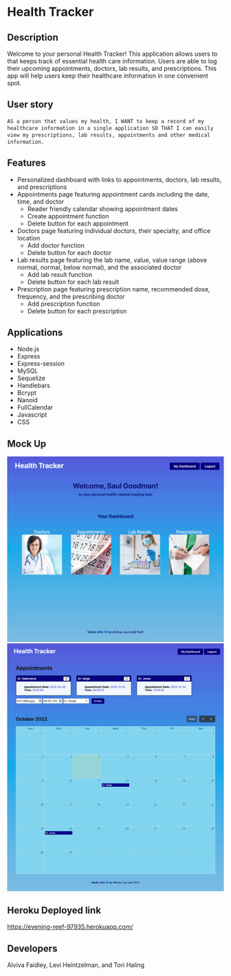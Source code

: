 # Health Tracker

## Description
Welcome to your personal Health Tracker! This application allows users to that keeps track of essential health care information. Users are able to log their upcoming appointments, doctors, lab results, and prescriptions. This app will help users keep their healthcare information in one convenient spot. 

## User story
```
AS a person that values my health, I WANT to keep a record of my healthcare information in a single application SO THAT I can easily view my prescriptions, lab results, appointments and other medical information. 
```

## Features

- Personalized dashboard with links to appointments, doctors, lab results, and prescriptions
- Appointments page featuring appointment cards including the date, time, and doctor
    - Reader friendly calendar showing appointment dates
    - Create appointment function 
    - Delete button for each appointment
- Doctors page featuring individual doctors, their specialty, and office location
    - Add doctor function 
    - Delete button for each doctor
- Lab results page featuring the lab name, value, value range (above normal, normal, below normal), and the associated doctor
    - Add lab result function
    - Delete button for each lab result
- Prescription page featuring prescription name, recommended dose, frequency, and the prescribing doctor
    - Add prescription function 
    - Delete button for each prescription


## Applications
* Node.js
* Express
* Express-session
* MySQL
* Sequelize
* Handlebars
* Bcrypt
* Nanoid
* FullCalendar
* Javascript
* CSS


## Mock Up

 ![Mock-up main page](./Assets/images/screenshot-main.jpg)
 ![Mock-up appointment page](./Assets/images/screenshot-app.jpg)

## Heroku Deployed link
https://evening-reef-97935.herokuapp.com/

 ## Developers
 Alviva Faidley, Levi Heintzelman, and Tori Haling